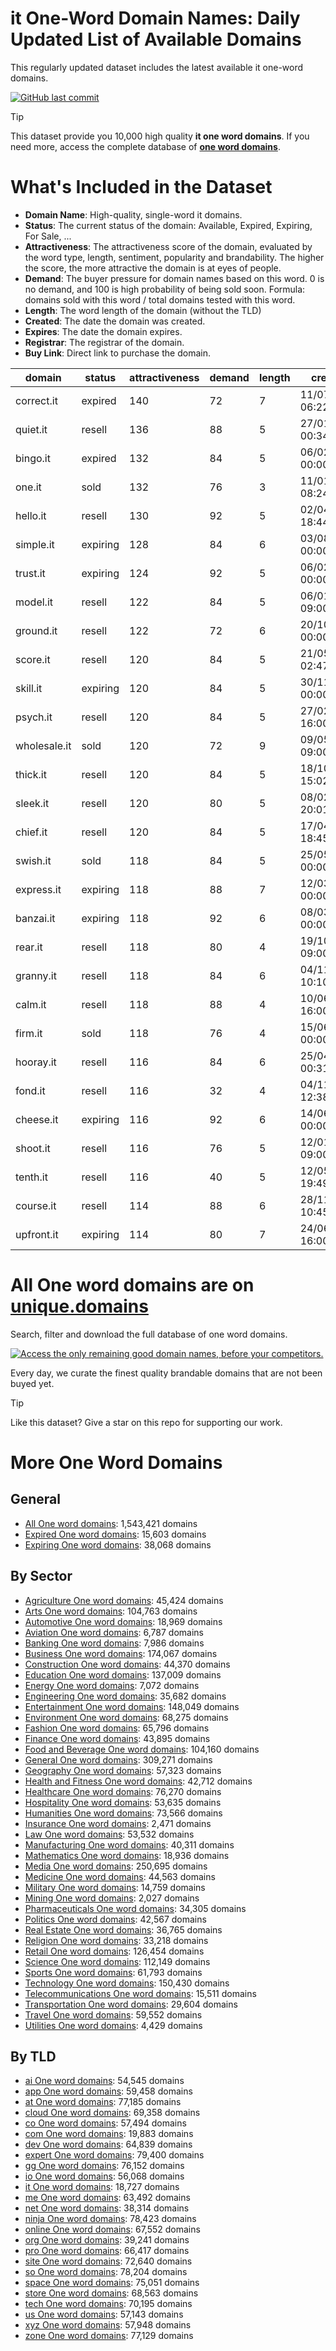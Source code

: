 
# **it One-Word Domain Names**: Daily Updated List of Available Domains

This regularly updated dataset includes the latest available it one-word domains.

[![GitHub last commit](https://img.shields.io/github/last-commit/UniqueDomains/it-oneword-domains.svg?style=flat)]() 

> [!TIP]
> This dataset provide you 10,000 high quality **it one word domains**.
> If you need more, access the complete database of **[one word domains](https://unique.domains?utm_source=github&utm_medium=dataset&utm_campaign=it&utm_content=description.top)**.

# What's Included in the Dataset

- **Domain Name**: High-quality, single-word it domains.
- **Status**: The current status of the domain: Available, Expired, Expiring, For Sale, ...
- **Attractiveness**: The attractiveness score of the domain, evaluated by the word type, length, sentiment, popularity and brandability. The higher the score, the more attractive the domain is at eyes of people.
- **Demand**: The buyer pressure for domain names based on this word. 0 is no demand, and 100 is high probability of being sold soon. Formula: domains sold with this word / total domains tested with this word.
- **Length**: The word length of the domain (without the TLD)
- **Created**: The date the domain was created.
- **Expires**: The date the domain expires.
- **Registrar**: The registrar of the domain.
- **Buy Link**: Direct link to purchase the domain.

| domain       | status   | attractiveness | demand | length | created          | expires          | registrar | sectors                              |
| ------------ | -------- | -------------- | ------ | ------ | ---------------- | ---------------- | --------- | ------------------------------------ |
| correct.it   | expired  | 140            | 72     | 7      | 11/07/2012 06:22 | 06/07/2025 00:00 |           | Business,Education,Technology        |
| quiet.it     | resell   | 136            | 88     | 5      | 27/01/2013 00:34 | 10/02/2026 00:00 |           | Health and Fitness                   |
| bingo.it     | expired  | 132            | 84     | 5      | 06/02/2003 00:00 | 03/07/2025 00:00 |           | Entertainment,Hospitality,Retail     |
| one.it       | sold     | 132            | 76     | 3      | 11/01/2010 08:24 | 18/06/2026 00:00 |           | Business,General,Media,Technology    |
| hello.it     | resell   | 130            | 92     | 5      | 02/04/2011 18:44 | 05/04/2026 00:00 |           | Technology                           |
| simple.it    | expiring | 128            | 84     | 6      | 03/08/2000 00:00 | 21/07/2025 00:00 |           | Education,General,Technology         |
| trust.it     | expiring | 124            | 92     | 5      | 06/02/1997 00:00 | 01/08/2025 00:00 |           | Business,Finance,Law                 |
| model.it     | resell   | 122            | 84     | 5      | 06/01/2019 09:00 | 18/03/2026 00:00 |           | Business,Fashion,Technology          |
| ground.it    | resell   | 122            | 72     | 6      | 20/10/2006 00:00 | 04/12/2025 00:00 |           | Construction,General                 |
| score.it     | resell   | 120            | 84     | 5      | 21/05/2010 02:47 | 01/06/2026 00:00 |           | Business,Education,Sports            |
| skill.it     | expiring | 120            | 84     | 5      | 30/11/1998 00:00 | 13/07/2025 00:00 |           | Business,Education,Media             |
| psych.it     | resell   | 120            | 84     | 5      | 27/02/2021 16:00 | 27/02/2026 00:00 |           | Healthcare,Media,Pharmaceuticals     |
| wholesale.it | sold     | 120            | 72     | 9      | 09/05/2022 09:00 | 09/05/2026 00:00 |           | Business,Food and Beverage,Retail    |
| thick.it     | resell   | 120            | 84     | 5      | 18/10/2009 15:02 | 04/11/2025 00:00 |           | Fashion,Food and Beverage,Media      |
| sleek.it     | resell   | 120            | 80     | 5      | 08/02/2010 20:01 | 14/02/2026 00:00 |           | Automotive,Fashion,Technology        |
| chief.it     | resell   | 120            | 84     | 5      | 17/04/2012 18:45 | 02/05/2026 00:00 |           | Business,General,Media,Technology    |
| swish.it     | sold     | 118            | 84     | 5      | 25/05/2000 00:00 | 15/12/2025 00:00 |           | Entertainment,Fashion,Media          |
| express.it   | expiring | 118            | 88     | 7      | 12/03/2002 00:00 | 09/07/2025 00:00 |           | Business,Media,Transportation        |
| banzai.it    | expiring | 118            | 92     | 6      | 08/03/2000 00:00 | 12/07/2025 00:00 |           | Entertainment,Military               |
| rear.it      | resell   | 118            | 80     | 4      | 19/10/2018 09:00 | 13/10/2025 00:00 |           | Automotive,Media,Transportation      |
| granny.it    | resell   | 118            | 84     | 6      | 04/11/2011 10:10 | 02/11/2025 00:00 |           | Entertainment,Media,Retail           |
| calm.it      | resell   | 118            | 88     | 4      | 10/06/2025 16:00 | 10/06/2026 00:00 |           | Health and Fitness                   |
| firm.it      | sold     | 118            | 76     | 4      | 15/06/1998 00:00 | 22/06/2026 00:00 |           | Business,Finance,Law                 |
| hooray.it    | resell   | 116            | 84     | 6      | 25/04/2011 00:31 | 11/05/2026 00:00 |           | Entertainment,Media,Sports           |
| fond.it      | resell   | 116            | 32     | 4      | 04/11/2010 12:38 | 22/11/2025 00:00 |           | General,Hospitality,Retail           |
| cheese.it    | expiring | 116            | 92     | 6      | 14/06/1996 00:00 | 11/07/2025 00:00 |           | Food and Beverage,Hospitality,Retail |
| shoot.it     | resell   | 116            | 76     | 5      | 12/01/2025 09:00 | 12/01/2026 00:00 |           | Entertainment,Media,Sports           |
| tenth.it     | resell   | 116            | 40     | 5      | 12/05/2010 19:49 | 31/05/2026 00:00 |           | Mathematics                          |
| course.it    | resell   | 114            | 88     | 6      | 28/11/2011 10:45 | 11/12/2025 00:00 |           | Business,Education,Media             |
| upfront.it   | expiring | 114            | 80     | 7      | 24/06/2014 16:00 | 10/07/2025 00:00 |           | Business,Finance,Media               |

# All One word domains are on [unique.domains](https://unique.domains?utm_source=github&utm_medium=dataset&utm_campaign=it&utm_content=description.bottom)

Search, filter and download the full database of one word domains.

[![Access the only remaining good domain names, before your competitors.](https://github.com/UniqueDomains/it-oneword-domains/blob/main/unique.domains.jpg?raw=true)](https://unique.domains?utm_source=github&utm_medium=dataset&utm_campaign=it&utm_content=description.image)

Every day, we curate the finest quality brandable domains that are not been buyed yet.

> [!TIP]
> Like this dataset? Give a star on this repo for supporting our work.

# More One Word Domains

## General

- [All One word domains](https://github.com/UniqueDomains/oneword-domains): 1,543,421 domains
- [Expired One word domains](https://github.com/UniqueDomains/expired-oneword-domains): 15,603 domains
- [Expiring One word domains](https://github.com/UniqueDomains/expiring-oneword-domains): 38,068 domains
## By Sector

- [Agriculture One word domains](https://github.com/UniqueDomains/agriculture-oneword-domains): 45,424 domains
- [Arts One word domains](https://github.com/UniqueDomains/arts-oneword-domains): 104,763 domains
- [Automotive One word domains](https://github.com/UniqueDomains/automotive-oneword-domains): 18,969 domains
- [Aviation One word domains](https://github.com/UniqueDomains/aviation-oneword-domains): 6,787 domains
- [Banking One word domains](https://github.com/UniqueDomains/banking-oneword-domains): 7,986 domains
- [Business One word domains](https://github.com/UniqueDomains/business-oneword-domains): 174,067 domains
- [Construction One word domains](https://github.com/UniqueDomains/construction-oneword-domains): 44,370 domains
- [Education One word domains](https://github.com/UniqueDomains/education-oneword-domains): 137,009 domains
- [Energy One word domains](https://github.com/UniqueDomains/energy-oneword-domains): 7,072 domains
- [Engineering One word domains](https://github.com/UniqueDomains/engineering-oneword-domains): 35,682 domains
- [Entertainment One word domains](https://github.com/UniqueDomains/entertainment-oneword-domains): 148,049 domains
- [Environment One word domains](https://github.com/UniqueDomains/environment-oneword-domains): 68,275 domains
- [Fashion One word domains](https://github.com/UniqueDomains/fashion-oneword-domains): 65,796 domains
- [Finance One word domains](https://github.com/UniqueDomains/finance-oneword-domains): 43,895 domains
- [Food and Beverage One word domains](https://github.com/UniqueDomains/food-and-beverage-oneword-domains): 104,160 domains
- [General One word domains](https://github.com/UniqueDomains/general-oneword-domains): 309,271 domains
- [Geography One word domains](https://github.com/UniqueDomains/geography-oneword-domains): 57,323 domains
- [Health and Fitness One word domains](https://github.com/UniqueDomains/health-and-fitness-oneword-domains): 42,712 domains
- [Healthcare One word domains](https://github.com/UniqueDomains/healthcare-oneword-domains): 76,270 domains
- [Hospitality One word domains](https://github.com/UniqueDomains/hospitality-oneword-domains): 53,635 domains
- [Humanities One word domains](https://github.com/UniqueDomains/humanities-oneword-domains): 73,566 domains
- [Insurance One word domains](https://github.com/UniqueDomains/insurance-oneword-domains): 2,471 domains
- [Law One word domains](https://github.com/UniqueDomains/law-oneword-domains): 53,532 domains
- [Manufacturing One word domains](https://github.com/UniqueDomains/manufacturing-oneword-domains): 40,311 domains
- [Mathematics One word domains](https://github.com/UniqueDomains/mathematics-oneword-domains): 18,936 domains
- [Media One word domains](https://github.com/UniqueDomains/media-oneword-domains): 250,695 domains
- [Medicine One word domains](https://github.com/UniqueDomains/medicine-oneword-domains): 44,563 domains
- [Military One word domains](https://github.com/UniqueDomains/military-oneword-domains): 14,759 domains
- [Mining One word domains](https://github.com/UniqueDomains/mining-oneword-domains): 2,027 domains
- [Pharmaceuticals One word domains](https://github.com/UniqueDomains/pharmaceuticals-oneword-domains): 34,305 domains
- [Politics One word domains](https://github.com/UniqueDomains/politics-oneword-domains): 42,567 domains
- [Real Estate One word domains](https://github.com/UniqueDomains/real-estate-oneword-domains): 36,765 domains
- [Religion One word domains](https://github.com/UniqueDomains/religion-oneword-domains): 33,218 domains
- [Retail One word domains](https://github.com/UniqueDomains/retail-oneword-domains): 126,454 domains
- [Science One word domains](https://github.com/UniqueDomains/science-oneword-domains): 112,149 domains
- [Sports One word domains](https://github.com/UniqueDomains/sports-oneword-domains): 61,793 domains
- [Technology One word domains](https://github.com/UniqueDomains/technology-oneword-domains): 150,430 domains
- [Telecommunications One word domains](https://github.com/UniqueDomains/telecommunications-oneword-domains): 15,511 domains
- [Transportation One word domains](https://github.com/UniqueDomains/transportation-oneword-domains): 29,604 domains
- [Travel One word domains](https://github.com/UniqueDomains/travel-oneword-domains): 59,552 domains
- [Utilities One word domains](https://github.com/UniqueDomains/utilities-oneword-domains): 4,429 domains
## By TLD

- [ai One word domains](https://github.com/UniqueDomains/ai-oneword-domains): 54,545 domains
- [app One word domains](https://github.com/UniqueDomains/app-oneword-domains): 59,458 domains
- [at One word domains](https://github.com/UniqueDomains/at-oneword-domains): 77,185 domains
- [cloud One word domains](https://github.com/UniqueDomains/cloud-oneword-domains): 69,358 domains
- [co One word domains](https://github.com/UniqueDomains/co-oneword-domains): 57,494 domains
- [com One word domains](https://github.com/UniqueDomains/com-oneword-domains): 19,883 domains
- [dev One word domains](https://github.com/UniqueDomains/dev-oneword-domains): 64,839 domains
- [expert One word domains](https://github.com/UniqueDomains/expert-oneword-domains): 79,400 domains
- [gg One word domains](https://github.com/UniqueDomains/gg-oneword-domains): 76,152 domains
- [io One word domains](https://github.com/UniqueDomains/io-oneword-domains): 56,068 domains
- [it One word domains](https://github.com/UniqueDomains/it-oneword-domains): 18,727 domains
- [me One word domains](https://github.com/UniqueDomains/me-oneword-domains): 63,492 domains
- [net One word domains](https://github.com/UniqueDomains/net-oneword-domains): 38,314 domains
- [ninja One word domains](https://github.com/UniqueDomains/ninja-oneword-domains): 78,423 domains
- [online One word domains](https://github.com/UniqueDomains/online-oneword-domains): 67,552 domains
- [org One word domains](https://github.com/UniqueDomains/org-oneword-domains): 39,241 domains
- [pro One word domains](https://github.com/UniqueDomains/pro-oneword-domains): 66,417 domains
- [site One word domains](https://github.com/UniqueDomains/site-oneword-domains): 72,640 domains
- [so One word domains](https://github.com/UniqueDomains/so-oneword-domains): 78,204 domains
- [space One word domains](https://github.com/UniqueDomains/space-oneword-domains): 75,051 domains
- [store One word domains](https://github.com/UniqueDomains/store-oneword-domains): 68,563 domains
- [tech One word domains](https://github.com/UniqueDomains/tech-oneword-domains): 70,195 domains
- [us One word domains](https://github.com/UniqueDomains/us-oneword-domains): 57,143 domains
- [xyz One word domains](https://github.com/UniqueDomains/xyz-oneword-domains): 57,948 domains
- [zone One word domains](https://github.com/UniqueDomains/zone-oneword-domains): 77,129 domains
        